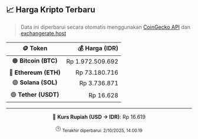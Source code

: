 

<!-- HARGA_KRIPTO -->
## 📈 Harga Kripto Terbaru

> Data ini diperbarui secara otomatis menggunakan [CoinGecko API](https://www.coingecko.com/) dan [exchangerate.host](https://exchangerate.host/)

<div align="center">

| 🪙 Token | 💰 Harga (IDR) |
|:------:|---------------:|
| 🟠 **Bitcoin (BTC)**   | Rp 1.972.509.692 |
| 🔵 **Ethereum (ETH)**  | Rp 73.180.716 |
| 🟣 **Solana (SOL)**    | Rp 3.736.871 |
| 🟢 **Tether (USDT)**   | Rp 16.628 |

---

💱 **Kurs Rupiah (USD → IDR)**: Rp 16.619

🕒 <sub>Terakhir diperbarui: 2/10/2025, 14.00.19</sub>

</div>
<!-- /HARGA_KRIPTO -->
